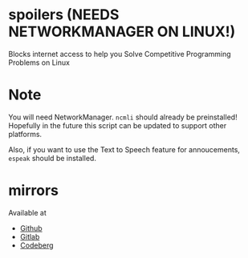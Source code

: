 # spoilers (NEEDS NETWORKMANAGER ON LINUX!)
Blocks internet access to help you Solve Competitive Programming Problems on Linux

# Note
You will need NetworkManager. `ncmli` should already be preinstalled!
Hopefully in the future this script can be updated to support
other platforms.

Also, if you want to use the Text to Speech feature for annoucements,
`espeak` should be installed.

# mirrors
Available at
- [Github](https://github.com/bkf2020/spoilers)
- [Gitlab](https://gitlab.com/bkf2020/spoilers)
- [Codeberg](https://codeberg.org/bkf2020/spoilers)
